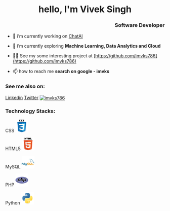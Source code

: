 <h1 align="center">hello, I'm Vivek Singh</h1>
<h3 align="right">Software Developer</h3>

- 🔭 i’m currently working on [ChatAI](https://github.com/imvks786/ChatAI)

- 🌱 i’m currently exploring **Machine Learning, Data Analytics and Cloud**

- 👨‍💻 See my some interesting project at [https://github.com/imvks786](https://github.com/imvks786)

- 📫 how to reach me **search on google - imvks**


<h3 align="left">See me also on:</h3>
<p align="left">
<a href="https://www.linkedin.com/in/imvks-in/" target="blank">Linkedin</a>
<a href="https://x.com/imvks_" target="blank"> Twitter</a>
<a href="https://instagram.com/imvks786" target="blank"><img align="center" src="https://raw.githubusercontent.com/rahuldkjain/github-profile-readme-generator/master/src/images/icons/Social/instagram.svg" alt="imvks786" height="30" width="40" /></a>


<h3 align="left">Technology Stacks:</h3>
<p align="left"> 
  <span>CSS</span> <a href="https://www.w3schools.com/css/" target="_blank" rel="noreferrer"> <img src="https://raw.githubusercontent.com/devicons/devicon/master/icons/css3/css3-original-wordmark.svg" alt="css3" width="40" height="40"/></a> 
  
  <span>HTML5</span> <a href="https://www.w3.org/html/" target="_blank" rel="noreferrer"> <img src="https://raw.githubusercontent.com/devicons/devicon/master/icons/html5/html5-original-wordmark.svg" alt="html5" width="40" height="40"/> </a> 
  
  <span>MySQL</span> <a href="https://www.mysql.com/" target="_blank" rel="noreferrer"> <img src="https://raw.githubusercontent.com/devicons/devicon/master/icons/mysql/mysql-original-wordmark.svg" alt="mysql" width="40" height="40"/></a> 
  
<span>PHP</span> <a href="https://www.php.net" target="_blank" rel="noreferrer"> <img src="https://raw.githubusercontent.com/devicons/devicon/master/icons/php/php-original.svg" alt="php" width="40" height="40"/></a> 
  
  <span>Python</span> <a href="https://www.python.org" target="_blank" rel="noreferrer"> <img src="https://raw.githubusercontent.com/devicons/devicon/master/icons/python/python-original.svg" alt="python" width="40" height="40"/></a> 

</p>
